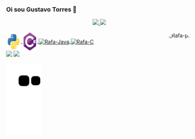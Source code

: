 ### Oi sou Gustavo Torres 👋

<div align="center">
  <a href="https://github.com/GustavoRT-debug">
  <img height="180em" src="https://github-readme-stats.vercel.app/api?username=GustavoRT-debug&show_icons=true&theme=dracula&include_all_commits=true&count_private=true"/>
  <img height="180em" src="https://github-readme-stats.vercel.app/api/top-langs/?username=GustavoRT-debug&layout=compact&langs_count=7&theme=dracula"/>
</div>
  
 <div style="display: inline_block"><br>

 
  <img align="center" alt="Rafa-Python" height="50" width="40" src="https://raw.githubusercontent.com/devicons/devicon/master/icons/python/python-original.svg">
  <img align="center" alt="Rafa-Csharp" height="50" width="40" src="https://raw.githubusercontent.com/devicons/devicon/master/icons/csharp/csharp-original.svg">
   <img align="center" alt="Rafa-Java" height="50" width="40" src="https://user-images.githubusercontent.com/88936210/197610701-13a0d2d2-f79b-4e7f-954a-451d4bc738e9.png">
  <img align="center" alt="Rafa-C" height="50" width="40" src="https://user-images.githubusercontent.com/88936210/197610689-a270f4ff-7540-4168-80a2-3bb7690872ff.png">
 <img align="right" alt="Rafa-pic" height="150" style="border-radius:50px;" src="https://user-images.githubusercontent.com/88936210/197648645-c3bf0dee-936a-48d3-997c-4353a37d60ac.gif">
  
</div>
  
 <div> 
  <a href="https://www.youtube.com/channel/UCs517mniohfXVermU2ZptFQ" target="_blank"><img src="https://img.shields.io/badge/YouTube-FF0000?style=for-the-badge&logo=youtube&logoColor=white" target="_blank"></a>
  <a href="https://www.linkedin.com/in/gustavo-ramos-lages-torres-b9b700170/" target="_blank"><img src="https://img.shields.io/badge/-LinkedIn-%230077B5?style=for-the-badge&logo=linkedin&logoColor=white" target="_blank"></a> 
 
  ![Snake animation](https://github.com/rafaballerini/rafaballerini/blob/output/github-contribution-grid-snake.svg)
 
</div>
  

